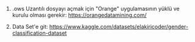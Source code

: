1. .ows Uzantılı dosyayı açmak için "Orange" uygulamasının yüklü ve kurulu olması gerekir: https://orangedatamining.com/
            
2. Data Set'e git: https://www.kaggle.com/datasets/elakiricoder/gender-classification-dataset
        
